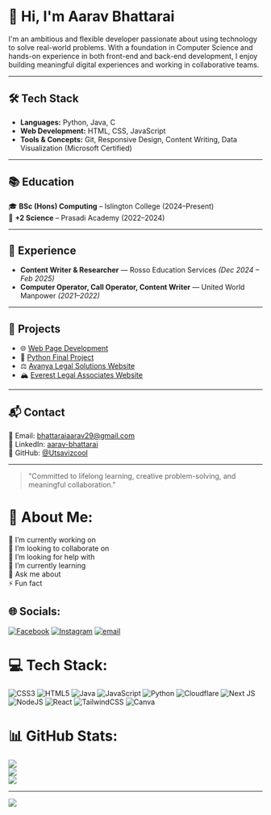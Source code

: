 # 👋 Hi, I'm Aarav Bhattarai

I'm an ambitious and flexible developer passionate about using technology to solve real-world problems. With a foundation in Computer Science and hands-on experience in both front-end and back-end development, I enjoy building meaningful digital experiences and working in collaborative teams.

---

## 🛠️ Tech Stack
- **Languages:** Python, Java, C
- **Web Development:** HTML, CSS, JavaScript
- **Tools & Concepts:** Git, Responsive Design, Content Writing, Data Visualization (Microsoft Certified)

---

## 📚 Education
🎓 **BSc (Hons) Computing** – Islington College (2024–Present)  
📘 **+2 Science** – Prasadi Academy (2022–2024)

---

## 💼 Experience
- **Content Writer & Researcher** — Rosso Education Services *(Dec 2024 – Feb 2025)*
- **Computer Operator, Call Operator, Content Writer** — United World Manpower *(2021–2022)*

---

## 🚀 Projects
- 🌐 [Web Page Development](https://github.com/Utsavizcool/WebPage_Development.git)  
- 🐍 [Python Final Project](https://github.com/Utsavizcool/Python_Final_Project.git)  
- ⚖️ [Avanya Legal Solutions Website](https://github.com/Dijash/Avanya-Legal-Solutions.git)  
- 🏔️ [Everest Legal Associates Website](https://github.com/Dijash/Santosh-Dada.git)

---

## 📬 Contact
📧 Email: [bhattaraiaarav29@gmail.com](mailto:bhattaraiaarav29@gmail.com)  
🔗 LinkedIn: [aarav-bhattarai](https://www.linkedin.com/in/aarav-bhattarai-238817365/)  
🐙 GitHub: [@Utsavizcool](https://github.com/Utsavizcool)

---

> "Committed to lifelong learning, creative problem-solving, and meaningful collaboration."



# 💫 About Me:
🔭 I’m currently working on<br>👯 I’m looking to collaborate on<br>🤝 I’m looking for help with<br>🌱 I’m currently learning<br>💬 Ask me about<br>⚡ Fun fact


## 🌐 Socials:
[![Facebook](https://img.shields.io/badge/Facebook-%231877F2.svg?logo=Facebook&logoColor=white)](https://facebook.com/https://www.facebook.com/Annoyn1) [![Instagram](https://img.shields.io/badge/Instagram-%23E4405F.svg?logo=Instagram&logoColor=white)](https://instagram.com/https://www.instagram.com/dijash____/) [![email](https://img.shields.io/badge/Email-D14836?logo=gmail&logoColor=white)](mailto:utsavbhattarai29@gmail.com) 

# 💻 Tech Stack:
![CSS3](https://img.shields.io/badge/css3-%231572B6.svg?style=for-the-badge&logo=css3&logoColor=white) ![HTML5](https://img.shields.io/badge/html5-%23E34F26.svg?style=for-the-badge&logo=html5&logoColor=white) ![Java](https://img.shields.io/badge/java-%23ED8B00.svg?style=for-the-badge&logo=openjdk&logoColor=white) ![JavaScript](https://img.shields.io/badge/javascript-%23323330.svg?style=for-the-badge&logo=javascript&logoColor=%23F7DF1E) ![Python](https://img.shields.io/badge/python-3670A0?style=for-the-badge&logo=python&logoColor=ffdd54) ![Cloudflare](https://img.shields.io/badge/Cloudflare-F38020?style=for-the-badge&logo=Cloudflare&logoColor=white) ![Next JS](https://img.shields.io/badge/Next-black?style=for-the-badge&logo=next.js&logoColor=white) ![NodeJS](https://img.shields.io/badge/node.js-6DA55F?style=for-the-badge&logo=node.js&logoColor=white) ![React](https://img.shields.io/badge/react-%2320232a.svg?style=for-the-badge&logo=react&logoColor=%2361DAFB) ![TailwindCSS](https://img.shields.io/badge/tailwindcss-%2338B2AC.svg?style=for-the-badge&logo=tailwind-css&logoColor=white) ![Canva](https://img.shields.io/badge/Canva-%2300C4CC.svg?style=for-the-badge&logo=Canva&logoColor=white)
# 📊 GitHub Stats:
![](https://github-readme-stats.vercel.app/api?username=Dijash&theme=dark&hide_border=false&include_all_commits=false&count_private=false)<br/>
![](https://nirzak-streak-stats.vercel.app/?user=Dijash&theme=dark&hide_border=false)<br/>
![](https://github-readme-stats.vercel.app/api/top-langs/?username=Dijash&theme=dark&hide_border=false&include_all_commits=false&count_private=false&layout=compact)

---
[![](https://visitcount.itsvg.in/api?id=Dijash&icon=0&color=0)](https://visitcount.itsvg.in)

<!-- Proudly created with GPRM ( https://gprm.itsvg.in ) -->

